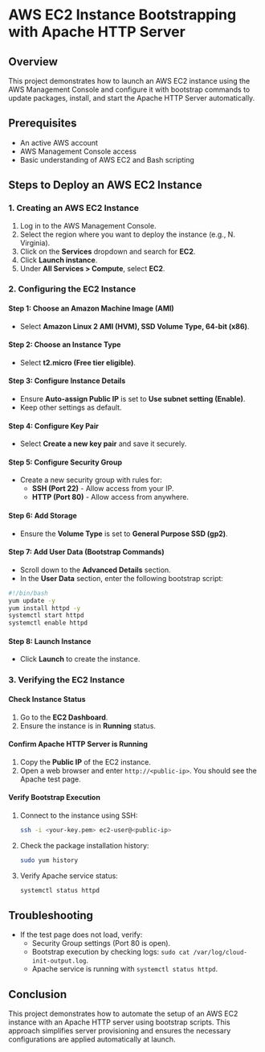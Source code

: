 # AWS EC2 Instance Bootstrapping with Apache HTTP Server

## Overview
This project demonstrates how to launch an AWS EC2 instance using the AWS Management Console and configure it with bootstrap commands to update packages, install, and start the Apache HTTP Server automatically.

## Prerequisites
- An active AWS account
- AWS Management Console access
- Basic understanding of AWS EC2 and Bash scripting

## Steps to Deploy an AWS EC2 Instance

### 1. Creating an AWS EC2 Instance
1. Log in to the AWS Management Console.
2. Select the region where you want to deploy the instance (e.g., N. Virginia).
3. Click on the **Services** dropdown and search for **EC2**.
4. Click **Launch instance**.
5. Under **All Services > Compute**, select **EC2**.

### 2. Configuring the EC2 Instance
#### Step 1: Choose an Amazon Machine Image (AMI)
- Select **Amazon Linux 2 AMI (HVM), SSD Volume Type, 64-bit (x86)**.

#### Step 2: Choose an Instance Type
- Select **t2.micro (Free tier eligible)**.

#### Step 3: Configure Instance Details
- Ensure **Auto-assign Public IP** is set to **Use subnet setting (Enable)**.
- Keep other settings as default.

#### Step 4: Configure Key Pair
- Select **Create a new key pair** and save it securely.

#### Step 5: Configure Security Group
- Create a new security group with rules for:
  - **SSH (Port 22)** - Allow access from your IP.
  - **HTTP (Port 80)** - Allow access from anywhere.

#### Step 6: Add Storage
- Ensure the **Volume Type** is set to **General Purpose SSD (gp2)**.

#### Step 7: Add User Data (Bootstrap Commands)
- Scroll down to the **Advanced Details** section.
- In the **User Data** section, enter the following bootstrap script:

```bash
#!/bin/bash
yum update -y
yum install httpd -y
systemctl start httpd
systemctl enable httpd
```

#### Step 8: Launch Instance
- Click **Launch** to create the instance.

### 3. Verifying the EC2 Instance
#### Check Instance Status
1. Go to the **EC2 Dashboard**.
2. Ensure the instance is in **Running** status.

#### Confirm Apache HTTP Server is Running
1. Copy the **Public IP** of the EC2 instance.
2. Open a web browser and enter `http://<public-ip>`. You should see the Apache test page.

#### Verify Bootstrap Execution
1. Connect to the instance using SSH:
   ```bash
   ssh -i <your-key.pem> ec2-user@<public-ip>
   ```
2. Check the package installation history:
   ```bash
   sudo yum history
   ```
3. Verify Apache service status:
   ```bash
   systemctl status httpd
   ```

## Troubleshooting
- If the test page does not load, verify:
  - Security Group settings (Port 80 is open).
  - Bootstrap execution by checking logs: `sudo cat /var/log/cloud-init-output.log`.
  - Apache service is running with `systemctl status httpd`.

## Conclusion
This project demonstrates how to automate the setup of an AWS EC2 instance with an Apache HTTP server using bootstrap scripts. This approach simplifies server provisioning and ensures the necessary configurations are applied automatically at launch.


